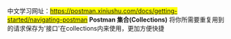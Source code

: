 中文学习网址：<mark class="hltr-green">https://postman.xiniushu.com/docs/getting-started/navigating-postman</mark>
**Postman 集合(Collections)**
将你所需要重复用到的请求保存为'接口'在collections内来使用，更加方便快捷
